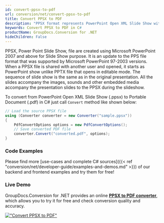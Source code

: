 ```yaml
---
id: convert-ppsx-to-pdf
url: conversion/net/convert-ppsx-to-pdf
title: Convert PPSX to PDF
description: "PPSX format represents PowerPoint Open XML Slide Show with .ppsx extension. Learn how to convert PPSX to PDF file programmatically in C# language using GroupDocs.Conversion for .NET library."
keywords: Convert PPSX to PDF in C#
productName: GroupDocs.Conversion for .NET
hideChildren: False
---
```


PPSX, Power Point Slide Show, file are created using Microsoft PowerPoint 2007 and above for Slide Show purpose. It is an update to the PPS file format that was supported by Microsoft PowerPoint 97-2003 versions. When a PPSX file is shared with another user and opened, it starts as PowerPoint show unlike PPTX file that opens in editable mode. The sequence of slide show is the same as in the original presentation. All the slides accompany the images, sounds and other embedded media accompany the presentation slides to the PPSX during the slideshow. 

To convert from PowerPoint Open XML Slide Show (.ppsx) to Portable Document (.pdf) in C# just call `Convert` method like shown below:

```csharp
// Load the source PPSX file
using (Converter converter = new Converter("sample.ppsx"))
{
    PdfConvertOptions options = new PdfConvertOptions();
    // Save converted PDF file
    converter.Convert("converted.pdf", options);
}
```

### Code Examples

Please find more [use-cases and complete C# sources]({{< ref "conversion/net/developer-guide/examples-and-demos.md" >}}) of our backend and frontend examples and try them for free!

### Live Demo

GroupDocs.Conversion for .NET provides an online [**PPSX to PDF converter**](https://products.groupdocs.app/conversion/ppsx-to-pdf), which allows you to try it for free and check conversion quality and accuracy.

[!["Convert PPSX to PDF"](conversion/net/images/convert-ppsx-to-pdf.png)](https://products.groupdocs.app/conversion/ppsx-to-pdf)